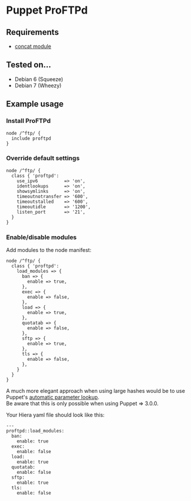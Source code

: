 # Puppet ProFTPd

## Requirements

* [concat module](https://github.com/ripienaar/puppet-concat)


## Tested on...

* Debian 6 (Squeeze)
* Debian 7 (Wheezy)


## Example usage

### Install ProFTPd

    node /^ftp/ {
      include proftpd
    }


### Override default settings

    node /^ftp/ {
      class { 'proftpd':
        use_ipv6          => 'on',
        identlookups      => 'on',
        showsymlinks      => 'on',
        timeoutnotransfer => '600',
        timeoutstalled    => '600',
        timeoutidle       => '1200',
        listen_port       => '21',
      }
    }


### Enable/disable modules

Add modules to the node manifest:

    node /^ftp/ {
      class { 'proftpd':
        load_modules => {
          ban => {
            enable => true,
          },
          exec => {
            enable => false,
          },
          load => {
            enable => true,
          },
          quotatab => {
            enable => false,
          },
          sftp => {
            enable => true,
          },
          tls => {
            enable => false,
          },
        }
      }
    }

A much more elegant approach when using large hashes would be to use Puppet's [automatic parameter lookup](http://docs.puppetlabs.com/hiera/1/puppet.html#automatic-parameter-lookup). <br>
Be aware that this is only possible when using Puppet => 3.0.0.

Your Hiera yaml file should look like this:

    ---
    proftpd::load_modules:
      ban:
        enable: true
      exec:
        enable: false
      load:
        enable: true
      quotatab:
        enable: false
      sftp:
        enable: true
      tls:
        enable: false


